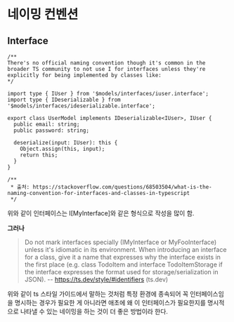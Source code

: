 # 네이밍 컨벤션

## Interface

```JS
/**
There's no official naming convention though it's common in the broader TS community to not use I for interfaces unless they're explicitly for being implemented by classes like:
*/

import type { IUser } from '$models/interfaces/iuser.interface';
import type { IDeserializable } from '$models/interfaces/ideserializable.interface';

export class UserModel implements IDeserializable<IUser>, IUser {
  public email: string;
  public password: string;

  deserialize(input: IUser): this {
    Object.assign(this, input);
    return this;
  }
}

/**
 * 출처: https://stackoverflow.com/questions/68503504/what-is-the-naming-convention-for-interfaces-and-classes-in-typescript
 */
```

위와 같이 인터페이스는 I[MyInterface]와 같은 형식으로 작성을 많이 함. 

**그러나**

> Do not mark interfaces specially (IMyInterface or MyFooInterface) unless it's idiomatic in its environment. When introducing an interface for a class, give it a name that expresses why the interface exists in the first place (e.g. class TodoItem and interface TodoItemStorage if the interface expresses the format used for storage/serialization in JSON). -- https://ts.dev/style/#identifiers (ts.dev)

위와 같이 ts 스타일 가이드에서 말하는 것처럼 특정 환경에 종속되어 꼭 인터페이스임을 명시하는 경우가 필요한 게 아니라면 애초에 왜 이 인터페이스가 필요한지를 명시적으로 나타낼 수 있는 네이밍을 하는 것이 더 좋은 방법이라 한다.